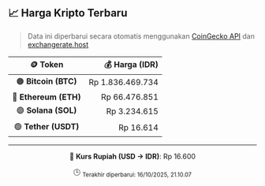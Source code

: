 

<!-- HARGA_KRIPTO -->
## 📈 Harga Kripto Terbaru

> Data ini diperbarui secara otomatis menggunakan [CoinGecko API](https://www.coingecko.com/) dan [exchangerate.host](https://exchangerate.host/)

<div align="center">

| 🪙 Token | 💰 Harga (IDR) |
|:------:|---------------:|
| 🟠 **Bitcoin (BTC)**   | Rp 1.836.469.734 |
| 🔵 **Ethereum (ETH)**  | Rp 66.476.851 |
| 🟣 **Solana (SOL)**    | Rp 3.234.615 |
| 🟢 **Tether (USDT)**   | Rp 16.614 |

---

💱 **Kurs Rupiah (USD → IDR)**: Rp 16.600

🕒 <sub>Terakhir diperbarui: 16/10/2025, 21.10.07</sub>

</div>
<!-- /HARGA_KRIPTO -->